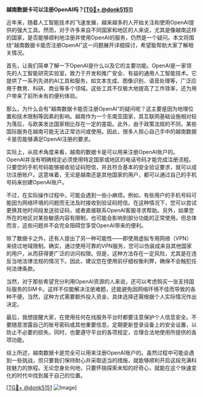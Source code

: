 **越南数据卡可以注册OpenAI吗？[[TG💪+ @donk5151](https://t.me/s/donk5151)]**

近年来，随着人工智能技术的飞速发展，越来越多的人开始关注和使用OpenAI提供的强大工具。然而，对于许多来自不同国家和地区的人来说，尤其是像越南这样的国家，是否能够顺利地注册并使用OpenAI的服务，仍然是一个疑问。本文将围绕“越南数据卡能否注册OpenAI”这一问题展开详细探讨，希望能帮助大家了解相关情况。

首先，让我们简单了解一下OpenAI是什么以及它的主要功能。OpenAI是一家领先的人工智能研究实验室，致力于开发和推广安全、有益的通用人工智能技术。它提供了一系列先进的AI工具和服务，如文本生成、图像识别、语音处理等，广泛应用于教育、科研、商业等多个领域。这些工具不仅极大地提高了工作效率，还为用户带来了前所未有的便利体验。

那么，为什么会有“越南数据卡能否注册OpenAI”的疑问呢？这主要是因为地理位置和技术限制等因素的影响。越南作为一个东南亚国家，其互联网基础设施相对较为落后，与欧美发达国家相比存在一定的差距。此外，由于政策法规的不同，某些国际服务在越南可能无法正常访问或使用。因此，很多人担心自己手中的越南数据卡是否能够满足OpenAI注册的要求。

实际上，从技术角度来看，越南的数据卡是可以用来注册OpenAI账户的。OpenAI并没有明确规定必须使用特定国家或地区的电话号码才能完成注册流程。只要您的手机号码能够接收验证码短信，并且符合基本的安全验证要求，就可以成功注册账户。这意味着，无论是越南还是其他国家的用户，都可以通过自己的手机号码来创建OpenAI账户。

不过，在实际操作过程中，可能会遇到一些小麻烦。例如，有些用户的手机号码可能因为网络环境的问题而无法及时接收到验证码短信。在这种情况下，您可以尝试更换其他时间段发送验证码，或者直接联系OpenAI客服寻求帮助。另外，如果您所在的地区对某些敏感内容有限制，也可能会影响到部分功能的正常使用。但总体而言，这些问题并不会完全阻碍您享受OpenAI带来的便利。

除了数据卡之外，还有人提出了另一种可能性——即使用虚拟专用网络（VPN）来绕过地域限制。确实，通过使用可靠的VPN服务，您可以伪装成来自其他国家的用户，从而获得更广泛的访问权限。但是，这种方法存在一定风险，尤其是在违反当地法律法规的情况下。因此，建议您在使用前仔细权衡利弊，确保不会触犯任何法律条款。

当然，对于那些希望充分利用OpenAI资源的人来说，还可以考虑购买一张支持国际服务的SIM卡。这样不仅能解决注册难题，还能避免因网络环境不佳而导致的各种不便。当然，这种方式需要额外投入资金，具体选择还需根据个人实际情况作出决定。

最后，我想提醒大家，在使用任何在线服务平台时都要注意保护个人信息安全。不要随意泄露自己的账号密码或其他重要信息，定期更新登录设备上的安全设置，以防止不必要的损失。同时，也要遵守平台的各项规定，合理合法地使用所提供的各项功能。

综上所述，越南数据卡是完全可以用来注册OpenAI账户的。虽然过程中可能会遇到一些挑战，但只要我们保持耐心并采取适当的措施，就能够顺利开启这段充满科技魅力的旅程。无论您身处何地，只要怀揣探索未知的好奇心，就能在这个快速变化的时代中找到属于自己的位置。

[[TG💪+ @donk5151](https://t.me/s/donk5151) ![Image](https://i.postimg.cc/rwNCRYN7/Snipaste-2025-04-30-17-27-05.png)]